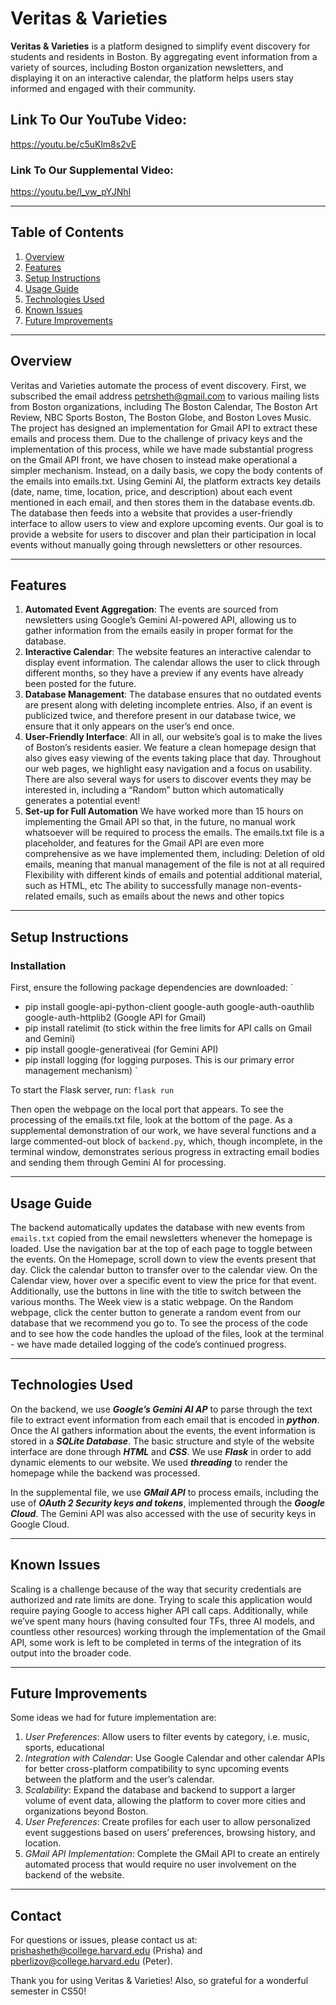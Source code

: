 # Veritas & Varieties

**Veritas & Varieties** is a platform designed to simplify event discovery for students and residents in Boston. By aggregating event information from a variety of sources, including Boston organization newsletters, and displaying it on an interactive calendar, the platform helps users stay informed and engaged with their community.

## Link To Our YouTube Video:
https://youtu.be/c5uKlm8s2vE

### Link To Our Supplemental Video:
https://youtu.be/l_vw_pYJNhI

---
## Table of Contents
1. [Overview](#overview)
2. [Features](#features)
3. [Setup Instructions](#setup-instructions)
4. [Usage Guide](#usage-guide)
5. [Technologies Used](#technologies-used)
6. [Known Issues](#known-issues)
7. [Future Improvements](#future-improvements)

---

## Overview
Veritas and Varieties automate the process of event discovery. First, we subscribed the email address petrsheth@gmail.com to various mailing lists from Boston organizations, including The Boston Calendar, The Boston Art Review, NBC Sports Boston, The Boston Globe, and Boston Loves Music. The project has designed an implementation for Gmail API to extract these emails and process them. Due to the challenge of privacy keys and the implementation of this process, while we have made substantial progress on the Gmail API front, we have chosen to instead make operational a simpler mechanism. Instead, on a daily basis, we copy the body contents of the emails into emails.txt. Using Gemini AI, the platform extracts key details (date, name, time, location, price, and description) about each event mentioned in each email, and then stores them in the database events.db. The database then feeds into a website that provides a user-friendly interface to allow users to view and explore upcoming events. Our goal is to provide a website for users to discover and plan their participation in local events without manually going through newsletters or other resources.

---

## Features
1. **Automated Event Aggregation**: The events are sourced from newsletters using Google’s Gemini AI-powered API, allowing us to gather information from the emails easily in proper format for the database.
2. **Interactive Calendar**: The website features an interactive calendar to display event information. The calendar allows the user to click through different months, so they have a preview if any events have already been posted for the future.
3. **Database Management**: The database ensures that no outdated events are present along with deleting incomplete entries. Also, if an event is publicized twice, and therefore present in our database twice, we ensure that it only appears on the user’s end once.
4. **User-Friendly Interface**: All in all, our website’s goal is to make the lives of Boston’s residents easier. We feature a clean homepage design that also gives easy viewing of the events taking place that day. Throughout our web pages, we highlight easy navigation and a focus on usability. There are also several ways for users to discover events they may be interested in, including a “Random” button which automatically generates a potential event!
5. **Set-up for Full Automation** We have worked more than 15 hours on implementing the Gmail API so that, in the future, no manual work whatsoever will be required to process the emails. The emails.txt file is a placeholder, and features for the Gmail API are even more comprehensive as we have implemented them, including:
Deletion of old emails, meaning that manual management of the file is not at all required
Flexibility with different kinds of emails and potential additional material, such as HTML, etc
The ability to successfully manage non-events-related emails, such as emails about the news and other topics

---
## Setup Instructions

### Installation
First, ensure the following package dependencies are downloaded:
`
- pip install google-api-python-client google-auth google-auth-oauthlib google-auth-httplib2 (Google API for Gmail)
- pip install ratelimit (to stick within the free limits for API calls on Gmail and Gemini)
- pip install google-generativeai (for Gemini API)
- pip install logging (for logging purposes. This is our primary error management mechanism)
`

To start the Flask server, run:
` flask run `

Then open the webpage on the local port that appears.
To see the processing of the emails.txt file, look at the bottom of the page.
As a supplemental demonstration of our work, we have several functions and a large commented-out block of `backend.py`, which, though incomplete, in the terminal window, demonstrates serious progress in extracting email bodies and sending them through Gemini AI for processing.

---
## Usage Guide

The backend automatically updates the database with new events from `emails.txt` copied from the email newsletters whenever the homepage is loaded. Use the navigation bar at the top of each page to toggle between the events. On the Homepage, scroll down to view the events present that day. Click the calendar button to transfer over to the calendar view. On the Calendar view, hover over a specific event to view the price for that event. Additionally, use the buttons in line with the title to switch between the various months. The Week view is a static webpage. On the Random webpage, click the center button to generate a random event from our database that we recommend you go to. To see the process of the code and to see how the code handles the upload of the files, look at the terminal - we have made detailed logging of the code’s continued progress.

---
## Technologies Used

On the backend, we use ***Google’s Gemini AI AP*** to parse through the text file to extract event information from each email that is encoded in ***python***. Once the AI gathers information about the events, the event information is stored in a ***SQLite Database***. The basic structure and style of the website interface are done through ***HTML*** and ***CSS***. We use ***Flask*** in order to add dynamic elements to our website. We used ***threading*** to render the homepage while the backend was processed.

In the supplemental file, we use ***GMail API*** to process emails, including the use of ***OAuth 2 Security keys and tokens***, implemented through the ***Google Cloud***. The Gemini API was also accessed with the use of security keys in Google Cloud.

---
## Known Issues

Scaling is a challenge because of the way that security credentials are authorized and rate limits are done. Trying to scale this application would require paying Google to access higher API call caps. Additionally, while we’ve spent many hours (having consulted four TFs, three AI models, and countless other resources) working through the implementation of the Gmail API, some work is left to be completed in terms of the integration of its output into the broader code.

---
## Future Improvements
Some ideas we had for future implementation are:
1. *User Preferences*: Allow users to filter events by category, i.e. music, sports, educational
2. *Integration with Calendar*: Use Google Calendar and other calendar APIs for better cross-platform compatibility to sync upcoming events between the platform and the user’s calendar.
3. *Scalability*: Expand the database and backend to support a larger volume of event data, allowing the platform to cover more cities and organizations beyond Boston.
4. *User Preferences*: Create profiles for each user to allow personalized event suggestions based on users’ preferences, browsing history, and location.
5. *GMail API Implementation*: Complete the GMail API to create an entirely automated process that would require no user involvement on the backend of the website.

---
## Contact

For questions or issues, please contact us at:
prishasheth@college.harvard.edu (Prisha) and pberlizov@college.harvard.edu (Peter).

Thank you for using Veritas & Varieties! Also, so grateful for a wonderful semester in CS50! 

